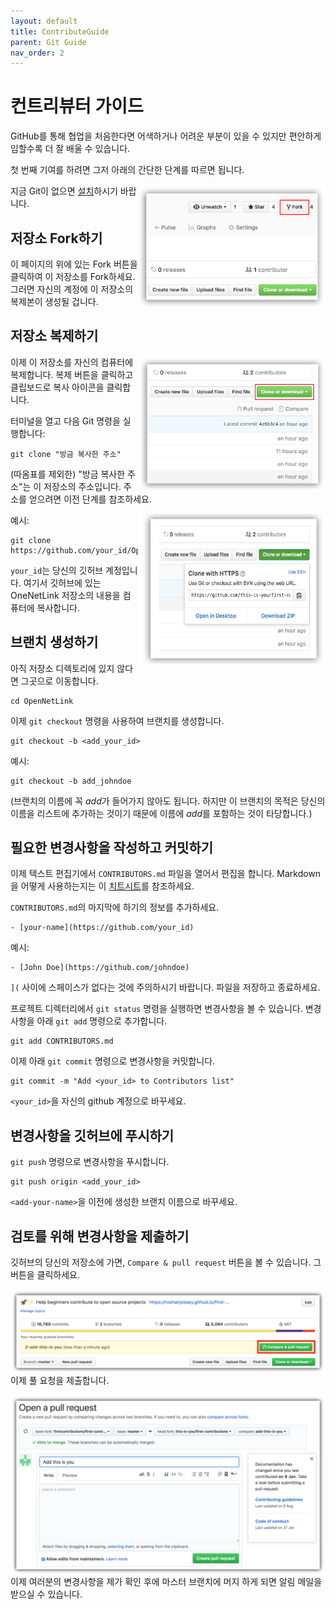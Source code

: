```yaml
---
layout: default
title: ContributeGuide
parent: Git Guide
nav_order: 2
---
```



# 컨트리뷰터 가이드

GitHub를 통해 협업을 처음한다면 어색하거나 어려운 부분이 있을 수 있지만 편안하게 임할수록 더 잘 배울 수 있습니다. 

첫 번째 기여를 하려면 그저 아래의 간단한 단계를 따르면 됩니다.

<img align="right" width="300" src="repo/fork.png" alt="이 저장소 포크하기" />

지금 Git이 없으면 [설치](https://help.github.com/articles/set-up-git/)하시기 바랍니다.

## 저장소 Fork하기

이 페이지의 위에 있는 Fork 버튼을 클릭하여 이 저장소를 Fork하세요. 그러면 자신의 계정에 이 저장소의 복제본이 생성될 겁니다.

## 저장소 복제하기

<img align="right" width="300" src="repo/clone.png" alt="이 저장소 복제하기" />

이제 이 저장소를 자신의 컴퓨터에 복제합니다. 복제 버튼을 클릭하고 클립보드로 복사 아이콘을 클릭합니다.

터미널을 열고 다음 Git 명령을 실행합니다:

```
git clone "방금 복사한 주소"
```

(따옴표를 제외한) "방금 복사한 주소"는 이 저장소의 주소입니다. 주소를 얻으려면 이전 단계를 참조하세요.

<img align="right" width="300" src="repo/copy-to-clipboard.png" alt="URL 을 클립보드로 복사" />

예시:

```
git clone https://github.com/your_id/OpenNetLink.git
```

`your_id`는 당신의 깃허브 계정입니다. 여기서 깃허브에 있는
OneNetLink 저장소의 내용을 컴퓨터에 복사합니다.

## 브랜치 생성하기

아직 저장소 디렉토리에 있지 않다면 그곳으로 이동합니다.

```
cd OpenNetLink
```

이제 `git checkout` 명령을 사용하여 브랜치를 생성합니다.

```
git checkout -b <add_your_id>
```

예시:

```
git checkout -b add_johndoe
```

(브랜치의 이름에 꼭 *add*가 들어가지 않아도 됩니다. 하지만 이 브랜치의 목적은 당신의 이름을 리스트에 추가하는 것이기 때문에 이름에 *add*를 포함하는 것이 타당합니다.)

## 필요한 변경사항을 작성하고 커밋하기

이제 텍스트 편집기에서 `CONTRIBUTORS.md` 파일을 열어서 편집을 합니다.
Markdown을 어떻게 사용하는지는 이 [치트시트](https://github.com/adam-p/markdown-here/wiki/Markdown-Cheatsheet)를 참조하세요.

`CONTRIBUTORS.md`의 마지막에 하기의 정보를 추가하세요.

```
- [your-name](https://github.com/your_id)
```

예시:

```
- [John Doe](https://github.com/johndoe)
```

`](` 사이에 스페이스가 없다는 것에 주의하시기 바랍니다. 파일을 저장하고 종료하세요.

프로젝트 디렉터리에서 `git status` 명령을 실행하면 변경사항을 볼 수 있습니다. 변경사항을 아래 `git add` 명령으로 추가합니다.

```
git add CONTRIBUTORS.md
```

이제 아래 `git commit` 명령으로 변경사항을 커밋합니다.

```
git commit -m "Add <your_id> to Contributors list"
```

`<your_id>`을 자신의 github 계정으로 바꾸세요.

## 변경사항을 깃허브에 푸시하기

`git push` 명령으로 변경사항을 푸시합니다.

```
git push origin <add_your_id>
```

`<add-your-name>`을 이전에 생성한 브랜치 이름으로 바꾸세요.

## 검토를 위해 변경사항을 제출하기

깃허브의 당신의 저장소에 가면, `Compare & pull request` 버튼을 볼 수 있습니다. 그 버튼을 클릭하세요.

<img style="float: right;" src="repo/compare-and-pull.png" alt="풀 요청
생성하기" />

이제 풀 요청을 제출합니다.

<img style="float: right;" src="repo/submit-pull-request.png" alt="풀 요청 제출하기"
/>

이제 여러분의 변경사항을 제가 확인 후에 마스터 브랜치에 머지 하게 되면 알림 메일을 받으실 수 있습니다.
